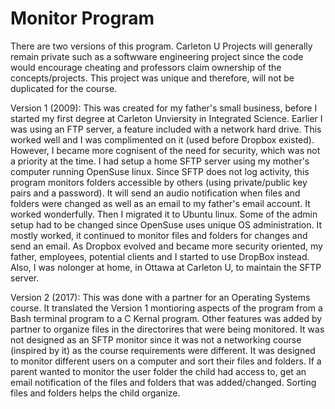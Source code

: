# Monitor Program
There are two versions of this program. Carleton U Projects will generally remain private such as a softwware engineering project since the code would encourage cheating and professors claim ownership of the concepts/projects. This project was unique and therefore, will not be duplicated for the course.

Version 1 (2009):
This was created for my father's small business, before I started my first degree at Carleton Unviersity in Integrated Science. Earlier I was using an FTP server, a feature included with a network hard drive. This worked well and I was complimented on it (used before Dropbox existed). However, I became more cognisent of the need for security, which was not a priority at the time. I had setup a home SFTP server using my mother's computer running OpenSuse linux.  Since SFTP does not log activity, this program monitors folders accessible by others (using private/public key pairs and a password). It will send an audio notification when files and folders were changed as well as an email to my father's email account. It worked wonderfully. Then I migrated it to Ubuntu linux. Some of the admin setup had to be changed since OpenSuse uses unique OS administration. It mostly worked, it continued to monitor files and folders for changes and send an email. As Dropbox evolved and became more security oriented, my father, employees, potential clients and I started to use DropBox instead. Also, I was nolonger at home, in Ottawa at Carleton U, to maintain the SFTP server. 

Version 2 (2017): 
This was done with a partner for an Operating Systems course. It translated the Version 1 montioring aspects of the program from a Bash terminal program to a C Kernal program. Other features was added by partner to organize files in the directorires that were being monitored. It was not designed as an SFTP monitor since it was not a networking course (inspired by it) as the course requirements were different. It was designed to monitor different users on a computer and sort their files and folders. If a parent wanted to monitor the user folder the child had access to, get an email notification of the files and folders that was added/changed. Sorting files and folders helps the child organize.
